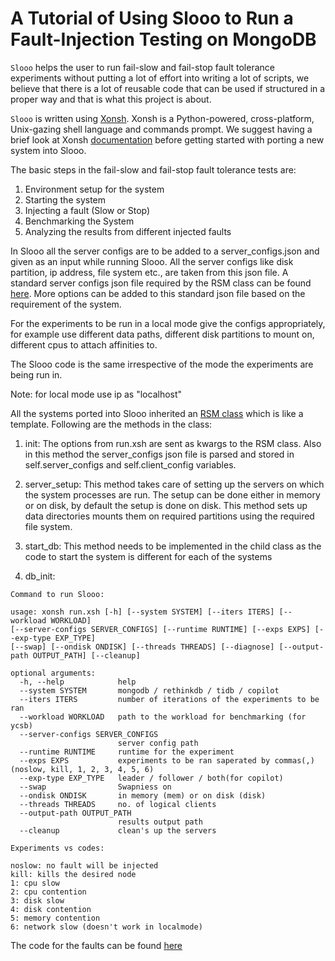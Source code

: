 # A Tutorial of Using Slooo to Run a Fault-Injection Testing on MongoDB

`Slooo` helps the user to run fail-slow and fail-stop fault tolerance experiments without putting a lot of effort into writing a lot of scripts, we believe that there is a lot of reusable code that can be used if structured in a proper way and that is what this project is about. 

`Slooo` is written using [Xonsh](https://xon.sh/). Xonsh is a Python-powered, cross-platform, Unix-gazing shell language and commands prompt. We suggest having a brief look at Xonsh [documentation](https://xon.sh/contents.html) before getting started with porting a new system into Slooo.

The basic steps in the fail-slow and fail-stop fault tolerance tests are:
1. Environment setup for the system
2. Starting the system
3. Injecting a fault (Slow or Stop)
4. Benchmarking the System
5. Analyzing the results from different injected faults

In Slooo all the server configs are to be added to a server_configs.json and given as an input while running Slooo. All 
the server configs like disk partition, ip address, file system etc., are taken from this json file.
A standard server configs json file required by the RSM class can be found [here](). More options can be added to this
standard json file based on the requirement of the system.

For the experiments to be run in a local mode give the configs appropriately, for example use different data paths, different
disk partitions to mount on, different cpus to attach affinities to.

The Slooo code is the same irrespective of the mode the experiments are being run in.

Note: for local mode use ip as "localhost"

All the systems ported into Slooo inherited an [RSM class](utils/rsm.xsh) which is like a template. Following are the methods in the class:

1. init: The options from run.xsh are sent as kwargs to the RSM class. Also in this method the server_configs json file is
          parsed and stored in self.server_configs and self.client_config variables.

2. server_setup: This method takes care of setting up the servers on which the system processes are run. The setup can be
                 done either in memory or on disk, by default the setup is done on disk. This method sets up data directories
                 mounts them on required partitions using the required file system.
   
3. start_db: This method needs to be implemented in the child class as the code to start the system is different for each of the
             systems
   
4. db_init: 
                    

```
Command to run Slooo:

usage: xonsh run.xsh [-h] [--system SYSTEM] [--iters ITERS] [--workload WORKLOAD] 
[--server-configs SERVER_CONFIGS] [--runtime RUNTIME] [--exps EXPS] [--exp-type EXP_TYPE] 
[--swap] [--ondisk ONDISK] [--threads THREADS] [--diagnose] [--output-path OUTPUT_PATH] [--cleanup]

optional arguments:
  -h, --help            help
  --system SYSTEM       mongodb / rethinkdb / tidb / copilot
  --iters ITERS         number of iterations of the experiments to be ran
  --workload WORKLOAD   path to the workload for benchmarking (for ycsb)
  --server-configs SERVER_CONFIGS
                        server config path
  --runtime RUNTIME     runtime for the experiment
  --exps EXPS           experiments to be ran saperated by commas(,) (noslow, kill, 1, 2, 3, 4, 5, 6)
  --exp-type EXP_TYPE   leader / follower / both(for copilot)
  --swap                Swapniess on
  --ondisk ONDISK       in memory (mem) or on disk (disk)
  --threads THREADS     no. of logical clients
  --output-path OUTPUT_PATH
                        results output path
  --cleanup             clean's up the servers
  ```

```
Experiments vs codes:

noslow: no fault will be injected
kill: kills the desired node
1: cpu slow
2: cpu contention
3: disk slow
4: disk contention
5: memory contention
6: network slow (doesn't work in localmode)
```

The code for the faults can be found [here](faults/fault_inject.xsh)